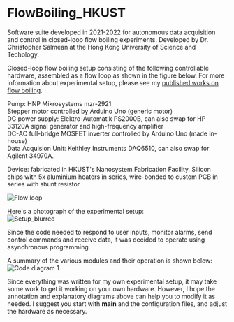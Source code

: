 # FlowBoiling_HKUST
Software suite developed in 2021-2022 for autonomous data acquisition and control in closed-loop flow boiling experiments.  Developed by Dr. Christopher Salmean at the Hong Kong University of Science and Techology.

Closed-loop flow boiling setup consisting of the following controllable hardware, assembled as a flow loop as shown in the figure below. For more information about experimental setup, please see my [published works on flow boiling](https://scholar.google.com/citations?user=EifbxgwAAAAJ&hl=en).

Pump: HNP Mikrosystems mzr-2921  
Stepper motor controlled by Arduino Uno (generic motor)  
DC power supply: Elektro-Automatik PS2000B, can also swap for HP 33120A signal generator and high-frequency amplifier  
DC-AC full-bridge MOSFET inverter controlled by Arduino Uno (made in-house)  
Data Acquision Unit: Keithley Instruments DAQ6510, can also swap for Agilent 34970A.  

Device: fabricated in HKUST's Nanosystem Fabrication Facility. Silicon chips with 5x aluminium heaters in series, wire-bonded to custom PCB in series with shunt resistor.  

![Flow loop](https://github.com/csalmean/FlowBoiling_HKUST/assets/133036780/3978b613-2ac0-4fd6-9a81-5d0935e27132)

Here's a photograph of the experimental setup:  
![Setup_blurred](https://github.com/csalmean/FlowBoiling_HKUST/assets/133036780/e02c4f9a-dc87-4e67-9ae9-8b94b2a382de)

Since the code needed to respond to user inputs, monitor alarms, send control commands and receive data, it was decided to operate using asynchronous programming.

A summary of the various modules and their operation is shown below:  
![Code diagram 1](https://github.com/csalmean/FlowBoiling_HKUST/assets/133036780/22ca0d7f-2b15-46cc-89f6-db9e01f06a78)

Since everything was written for my own experimental setup, it may take some work to get it working on your own hardware. However, I hope the annotation and explanatory diagrams above can help you to modify it as needed. I suggest you start with __main__ and the configuration files, and adjust the hardware as necessary.
